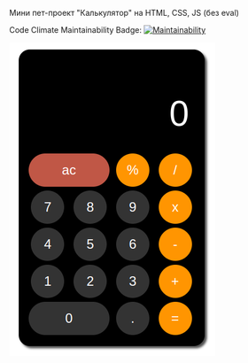 Мини пет-проект "Калькулятор" на HTML, CSS, JS (без eval)

Code Climate Maintainability Badge: [![Maintainability](https://api.codeclimate.com/v1/badges/ee088964860e43e83f2f/maintainability)](https://codeclimate.com/github/dmitry1210/calc_1.0/maintainability)

![Иллюстрация к проекту](https://github.com/dmitry1210/calc_1.0/blob/main/screenshot_25.01.23.png)
